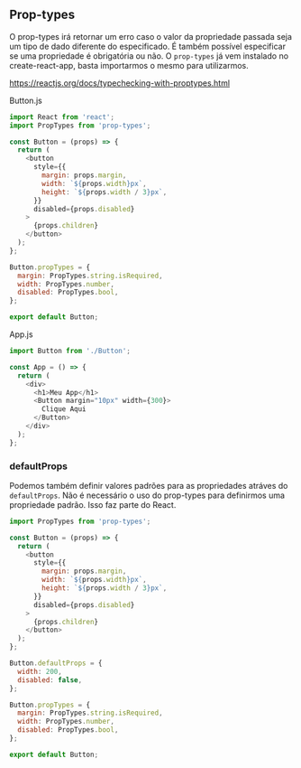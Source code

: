 ## Prop-types

O prop-types irá retornar um erro caso o valor da propriedade passada seja um tipo de dado diferente
do especificado. É também possível especificar se uma propriedade é obrigatória ou não. 
O `prop-types` já vem instalado no create-react-app, basta importarmos o mesmo para utilizarmos.

https://reactjs.org/docs/typechecking-with-proptypes.html

Button.js
```js
import React from 'react';
import PropTypes from 'prop-types';

const Button = (props) => {
  return (
    <button
      style={{
        margin: props.margin,
        width: `${props.width}px`,
        height: `${props.width / 3}px`,
      }}
      disabled={props.disabled}
    >
      {props.children}
    </button>
  );
};

Button.propTypes = {
  margin: PropTypes.string.isRequired,
  width: PropTypes.number,
  disabled: PropTypes.bool,
};

export default Button;
```

App.js
```js
import Button from './Button';

const App = () => {
  return (
    <div>
      <h1>Meu App</h1>
      <Button margin="10px" width={300}>
        Clique Aqui
      </Button>
    </div>
  );
};
```

### defaultProps

Podemos também definir valores padrões para as propriedades atráves do `defaultProps`.
Não é necessário o uso do prop-types para definirmos uma propriedade padrão.
Isso faz parte do React.

```js
import PropTypes from 'prop-types';

const Button = (props) => {
  return (
    <button
      style={{
        margin: props.margin,
        width: `${props.width}px`,
        height: `${props.width / 3}px`,
      }}
      disabled={props.disabled}
    >
      {props.children}
    </button>
  );
};

Button.defaultProps = {
  width: 200,
  disabled: false,
};

Button.propTypes = {
  margin: PropTypes.string.isRequired,
  width: PropTypes.number,
  disabled: PropTypes.bool,
};

export default Button;
```